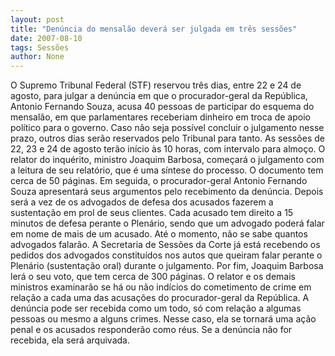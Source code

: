 ```yaml
---
layout: post
title: "Denúncia do mensalão deverá ser julgada em três sessões"
date: 2007-08-10
tags: Sessões
author: None
---
```

O Supremo Tribunal Federal (STF) reservou tr&ecirc;s dias, entre 22 e 24 de agosto, para julgar a den&uacute;ncia em que o procurador-geral da Rep&uacute;blica, Antonio Fernando Souza, acusa 40 pessoas de participar do esquema do mensal&atilde;o, em que parlamentares receberiam dinheiro em troca de apoio pol&iacute;tico para o governo. Caso n&atilde;o seja poss&iacute;vel concluir o julgamento nesse prazo, outros dias ser&atilde;o reservados pelo Tribunal para tanto.
As sess&otilde;es de 22, 23 e 24 de agosto ter&atilde;o in&iacute;cio &agrave;s 10 horas, com intervalo para almo&ccedil;o. O relator do inqu&eacute;rito, ministro Joaquim Barbosa, come&ccedil;ar&aacute; o julgamento com a leitura de seu relat&oacute;rio, que &eacute; uma s&iacute;ntese do processo. O documento tem cerca de 50 p&aacute;ginas. Em seguida, o procurador-geral Antonio Fernando Souza apresentar&aacute; seus argumentos pelo recebimento da den&uacute;ncia.
Depois ser&aacute; a vez de os advogados de defesa dos acusados fazerem a sustenta&ccedil;&atilde;o em prol de seus clientes. Cada acusado tem direito a 15 minutos de defesa perante o Plen&aacute;rio, sendo que um advogado poder&aacute; falar em nome de mais de um acusado.
At&eacute; o momento, n&atilde;o se sabe quantos advogados falar&atilde;o. A Secretaria de Sess&otilde;es da Corte j&aacute; est&aacute; recebendo os pedidos dos advogados constitu&iacute;dos nos autos que queiram falar perante o Plen&aacute;rio (sustenta&ccedil;&atilde;o oral) durante o julgamento.
Por fim, Joaquim Barbosa ler&aacute; o seu voto, que tem cerca de 300 p&aacute;ginas. O relator e os demais ministros examinar&atilde;o se h&aacute; ou n&atilde;o ind&iacute;cios do cometimento de crime em rela&ccedil;&atilde;o a cada uma das acusa&ccedil;&otilde;es do procurador-geral da Rep&uacute;blica.
A den&uacute;ncia pode ser recebida como um todo, s&oacute; com rela&ccedil;&atilde;o a algumas pessoas ou mesmo a alguns crimes. Nesse caso, ela se tornar&aacute; uma a&ccedil;&atilde;o penal e os acusados responder&atilde;o como r&eacute;us. Se a den&uacute;ncia n&atilde;o for recebida, ela ser&aacute; arquivada. 